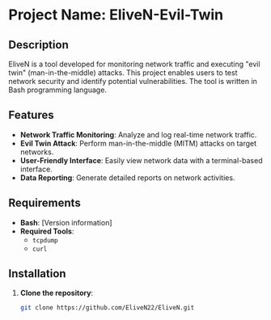# Project Name: EliveN-Evil-Twin

## Description
EliveN is a tool developed for monitoring network traffic and executing "evil twin" (man-in-the-middle) attacks. This project enables users to test network security and identify potential vulnerabilities. The tool is written in Bash programming language.

## Features
- **Network Traffic Monitoring**: Analyze and log real-time network traffic.
- **Evil Twin Attack**: Perform man-in-the-middle (MITM) attacks on target networks.
- **User-Friendly Interface**: Easily view network data with a terminal-based interface.
- **Data Reporting**: Generate detailed reports on network activities.

## Requirements
- **Bash**: [Version information]
- **Required Tools**: 
  - `tcpdump`
  - `curl`

## Installation
1. **Clone the repository**:
   ```bash
   git clone https://github.com/EliveN22/EliveN.git
